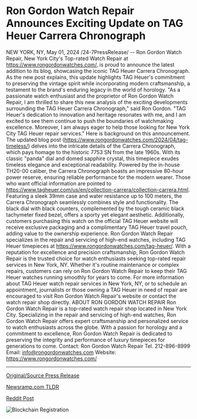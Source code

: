 # Ron Gordon Watch Repair Announces Exciting Update on TAG Heuer Carrera Chronograph

NEW YORK, NY, May 01, 2024 /24-7PressRelease/ -- Ron Gordon Watch Repair, New York City's Top-rated Watch Repair at https://www.rongordonwatches.com/, is proud to announce the latest addition to its blog, showcasing the iconic TAG Heuer Carrera Chronograph. As the new post explains, this update highlights TAG Heuer's commitment to preserving the vintage spirit while incorporating modern craftsmanship, a testament to the brand's enduring legacy in the world of horology.  "As a passionate watch enthusiast and the proprietor of Ron Gordon Watch Repair, I am thrilled to share this new analysis of the exciting developments surrounding the TAG Heuer Carrera Chronograph," said Ron Gordon. "TAG Heuer's dedication to innovation and heritage resonates with me, and I am excited to see them continue to push the boundaries of watchmaking excellence. Moreover, I am always eager to help those looking for New York City TAG Heuer repair services."  Here is background on this announcement. The updated blog post (https://www.rongordonwatches.com/2024/04/tag-timeless/) delves into the intricate details of the Carrera Chronograph, which pays homage to the historic 7753 SN from the late 1960s. With its classic "panda" dial and domed sapphire crystal, this timepiece exudes timeless elegance and exceptional readability. Powered by the in-house TH20-00 caliber, the Carrera Chronograph boasts an impressive 80-hour power reserve, ensuring reliable performance for the modern wearer. Those who want official information are pointed to https://www.tagheuer.com/us/en/collection-carrera/collection-carrera.html.  Featuring a sleek 39mm case and water resistance up to 100 meters, the Carrera Chronograph seamlessly combines style and functionality. The black dial with black counters, complemented by the tough ceramic black tachymeter fixed bezel, offers a sporty yet elegant aesthetic. Additionally, customers purchasing this watch on the official TAG Heuer website will receive exclusive packaging and a complimentary TAG Heuer travel pouch, adding value to the ownership experience.  Ron Gordon Watch Repair specializes in the repair and servicing of high-end watches, including TAG Heuer timepieces at https://www.rongordonwatches.com/tag-heuer/. With a reputation for excellence and precision craftsmanship, Ron Gordon Watch Repair is the trusted choice for watch enthusiasts seeking top-rated repair services in New York, NY. Whether it's routine maintenance or complex repairs, customers can rely on Ron Gordon Watch Repair to keep their TAG Heuer watches running smoothly for years to come.  For more information about TAG Heuer watch repair services in New York, NY, or to schedule an appointment, journalists or those owning a TAG Heuer in need of repair are encouraged to visit Ron Gordon Watch Repair's website or contact the watch repair shop directly.  ABOUT RON GORDON WATCH REPAIR  Ron Gordon Watch Repair is a top-rated watch repair shop located in New York City. Specializing in the repair and servicing of high-end watches, Ron Gordon Watch Repair offers expert craftsmanship and personalized service to watch enthusiasts across the globe. With a passion for horology and a commitment to excellence, Ron Gordon Watch Repair is dedicated to preserving the integrity and performance of luxury timepieces for generations to come.  Contact: Ron Gordon Watch Repair Tel. 212-896-8999 Email: info@rongordonwatches.com Website: https://www.rongordonwatches.com/ 

---

[Original/Source Press Release](https://www.24-7pressrelease.com/press-release/510516/ron-gordon-watch-repair-announces-exciting-update-on-tag-heuer-carrera-chronograph)
                    

[Newsramp.com TLDR](None) 



[Reddit Post](https://www.reddit.com/r/GamingNewsRamp/comments/1chfwbd/ron_gordon_watch_repair_showcases_tag_heuer/) 



![Blockchain Registration](https://cdn.newsramp.app/24-7PressRelease/qrcode/245/1/davefTMh.webp)
